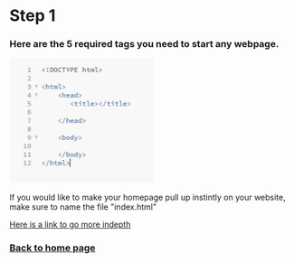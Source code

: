 # Step 1
### Here are the 5 required tags you need to start any webpage.
![](https://github.com/RyanGlascock/FinalProject/blob/master/tags1.JPG)

If you would like to make your homepage pull up instintly on your website, make sure to name the file "index.html"

[Here is a link to go more indepth](https://www.w3schools.com/html/html_intro.asp)

### [Back to home page](https://github.com/RyanGlascock/FinalProject/blob/master/README.md)
